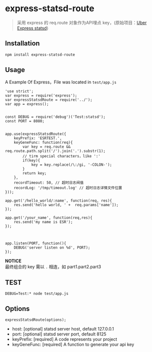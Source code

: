 # express-statsd-route 
> 采用 express 的 req.route 对象作为API埋点 key，(原始项目：[Uber Express statsd](https://github.com/uber/express-statsd))

## Installation
``` bash
npm install express-statsd-route
```

## Usage
A Example Of Express，File was located in `test/app.js`
```node
'use strict';
var express = require('express');
var expressStatsdRoute = require('../');
var app = express();


const DEBUG = require('debug')('Test:statsd');
const PORT = 8080;


app.use(expressStatsdRoute({
    keyPrefix: 'ESRTEST.',
    keyGeneFunc: function(req){
        var key = req.route && req.route.path.split('/').join('.').substr(1);
        // tirm special characters，like ':'
        if(key){
            key = key.replace(/\:/gi, '-COLON-');
        }
        return key;
    },
    recordTimeout: 50, // 超时日志阀值
    recordLog: '/tmp/timeout.log' // 超时日志详情文件位置
}));

app.get('/hello_world/:name', function(req, res){
    res.send('hello world, ' +  req.params['name']);
});

app.get('/your_name', function(req,res){
    res.send('my name is ESR');
});



app.listen(PORT, function(){
    DEBUG('server listen on %d', PORT);
});
```

**NOTICE**  
最终组合的 key 需以 `.` 相连，如 part1.part2.part3 


## TEST
```
DEBUG=Test:* node test/app.js
```

## Options
```
expressStatsdRoute(options);
```
* host: [optional] statsd server host, default 127.0.0.1
* port: [optional] statsd server port, default 8125
* keyPrefix: [required] A code represents your project
* keyGeneFunc: [required] A function to generate your api key
